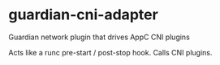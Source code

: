 # guardian-cni-adapter
Guardian network plugin that drives AppC CNI plugins

Acts like a runc pre-start / post-stop hook.  Calls CNI plugins.
